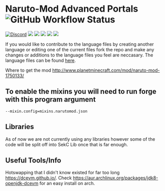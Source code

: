 # Naruto-Mod Advanced Portals ![GitHub Workflow Status](https://img.shields.io/github/workflow/status/sekwah41/Naruto-Mod/Java%20CI/forge-1-16)

[![Discord](https://img.shields.io/discord/168282484037910528.svg?style=for-the-badge&logo=discord&logoColor=white)](https://discord.gg/fAJ3xJg)
[![](https://img.shields.io/github/contributors/sekwah41/Naruto-Mod.svg?style=for-the-badge&logo=github)](https://github.com/sekwah41/Naruto-Mod/graphs/contributors)
[![](https://img.shields.io/github/issues/sekwah41/Naruto-Mod.svg?style=for-the-badge&logo=github)](https://github.com/sekwah41/Naruto-Mod/issues)
[![](https://img.shields.io/github/issues-pr/sekwah41/Naruto-Mod.svg?style=for-the-badge&logo=github)](https://github.com/sekwah41/Naruto-Mod/pulls)
[![](https://img.shields.io/github/forks/sekwah41/Naruto-Mod.svg?style=for-the-badge&logo=github)](https://github.com/sekwah41/Naruto-Mod/com.sekwah.narutomod.network/members)
[![](https://img.shields.io/github/stars/sekwah41/Naruto-Mod.svg?style=for-the-badge&logo=github)](https://github.com/sekwah41/Naruto-Mod/stargazers)

If you would like to contribute to the language files by creating another language or editing one of the current files fork the repo and make any changes or additions to the language files you feel are neccasary. The language files can be found [here](https://github.com/sekwah41/Naruto-Mod/tree/master/src/main/resources/assets/narutomod/lang).

Where to get the mod http://www.planetminecraft.com/mod/naruto-mod-1750133/

## To enable the mixins you will need to run forge with this program argument
`--mixin.config=mixins.narutomod.json`

## Libraries
As of now we are not currently using any libraries however some of the code will be split off into SekC Lib once that is far enough.

## Useful Tools/Info
Hotswapping that I didn't know existed for far too long
https://dcevm.github.io/.
Check https://aur.archlinux.org/packages/jdk8-openjdk-dcevm for an easy install on arch.

